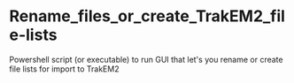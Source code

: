 # Rename_files_or_create_TrakEM2_file-lists
Powershell script (or executable) to run GUI that let's you rename or create file lists for import to TrakEM2
